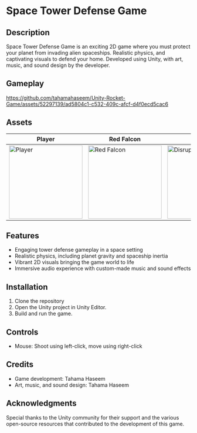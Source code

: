 # Space Tower Defense Game

## Description
Space Tower Defense Game is an exciting 2D game where you must protect your planet from invading alien spaceships. Realistic physics, and captivating visuals to defend your home. Developed using Unity, with art, music, and sound design by the developer.

## Gameplay

https://github.com/tahamahaseem/Unity-Rocket-Game/assets/52297139/ad5804c1-c532-409c-afcf-d4f0ecd5cac6

## Assets

| Player            | Red Falcon           | Disruptor            |
| ----------------- | -------------------- | -------------------- |
| <img src="https://github.com/tahamahaseem/Unity-Rocket-Game/assets/52297139/df39c2e5-ca8e-4229-a774-0c72cce12790" alt="Player" width="200" /> | <img src="https://github.com/tahamahaseem/Unity-Rocket-Game/assets/52297139/8ccc2cb8-72cd-4616-b907-5a8ccceb72d4" alt="Red Falcon" width="200" /> | <img src="https://github.com/tahamahaseem/Unity-Rocket-Game/assets/52297139/e0b222c5-1626-49ab-b8db-b4a3d28a6ae4" alt="Disruptor" width="200" /> |



## Features
- Engaging tower defense gameplay in a space setting
- Realistic physics, including planet gravity and spaceship inertia
- Vibrant 2D visuals bringing the game world to life
- Immersive audio experience with custom-made music and sound effects

## Installation
1. Clone the repository
2. Open the Unity project in Unity Editor.
3. Build and run the game.

## Controls
- Mouse: Shoot using left-click, move using right-click

## Credits
- Game development: Tahama Haseem
- Art, music, and sound design: Tahama Haseem

## Acknowledgments
Special thanks to the Unity community for their support and the various open-source resources that contributed to the development of this game.
